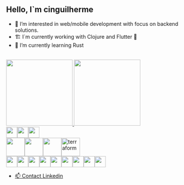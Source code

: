 ## Hello, I`m cinguilherme

- 👀 I’m interested in web/mobile development with focus on backend solutions.
- 🏗 I`m currently working with Clojure and Flutter 📱
- 🌱 I’m currently learning Rust


<div><br>
    <a href="https://github.com/cinguilherme">
    <img height="180em" src="https://github-readme-stats.vercel.app/api?username=cinguilherme&show_icons=true&theme=dracula&count_private=true">
    <img height="180em" src="https://github-readme-stats.vercel.app/api/top-langs/?username=cinguilherme&layout=compact&count_private=true&theme=dracula&langs_count=12&hide=python,html,css">
</div>



<div style="display: flex"><br>
<img height="30em" src="https://img.shields.io/badge/Visual%20Studio%20Code-0078d7.svg?style=for-the-badge&logo=visual-studio-code&logoColor=white">

<img height="30em" src="https://img.shields.io/badge/IntelliJIDEA-000000.svg?style=for-the-badge&logo=intellij-idea&logoColor=white">

<img height="30em" src="https://img.shields.io/badge/VIM-%2311AB00.svg?style=for-the-badge&logo=vim&logoColor=white">
</div>



<div style="display: flex"><br>
<img height="50em" src="https://user-images.githubusercontent.com/613329/152424937-65006423-5aee-46fc-96fc-d4586662f672.svg">
<img height="50em" src="https://user-images.githubusercontent.com/613329/152424996-90e4ec73-086d-4327-bc4c-9b91e1adab88.svg">
<img height="50em" src="https://user-images.githubusercontent.com/613329/152425087-ac2eb7c4-f34c-4c5c-b7a0-e742cc4f8bf1.svg">
<img height="50em" alt="terraform" src="https://user-images.githubusercontent.com/613329/152425133-2efe8db4-a254-4525-b3c7-254ed4719450.png">
</div>



<div style="display: flex"><br>
<img height="30m" src="https://img.shields.io/badge/Clojure-%23Clojure.svg?style=for-the-badge&logo=Clojure&logoColor=Clojure">
<img height="30em" src="https://img.shields.io/badge/java-%23ED8B00.svg?style=for-the-badge&logo=java&logoColor=white">
<img height="30em" src="https://img.shields.io/badge/dart-%230175C2.svg?style=for-the-badge&logo=dart&logoColor=white">
<img height="30em" src="https://img.shields.io/badge/python-3670A0?style=for-the-badge&logo=python&logoColor=ffdd54">
<img height="30em" src="https://img.shields.io/badge/rust-%23000000.svg?style=for-the-badge&logo=rust&logoColor=white">    
<img height="30em" src="https://img.shields.io/badge/scala-%23DC322F.svg?style=for-the-badge&logo=scala&logoColor=white">    
<img height="30em" src="https://img.shields.io/badge/swift-F54A2A?style=for-the-badge&logo=swift&logoColor=white">
<img height="30em" src="https://img.shields.io/badge/typescript-%23007ACC.svg?style=for-the-badge&logo=typescript&logoColor=white">
<img height="30em" src="https://img.shields.io/badge/elixir-%234B275F.svg?style=for-the-badge&logo=elixir&logoColor=white">
</div>


- 📫 Contact [Linkedin](https://www.linkedin.com/in/guilherme-cintra-7980b031) 
